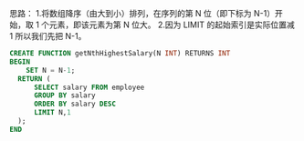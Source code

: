 思路：
1.将数组降序（由大到小）排列，在序列的第 N 位（即下标为 N-1）开始，取 1 个元素，即该元素为第 N 位大。
2.因为 LIMIT 的起始索引是实际位置减 1 所以我们先把 N-1。
```sql
CREATE FUNCTION getNthHighestSalary(N INT) RETURNS INT
BEGIN
    SET N = N-1;
  RETURN (
      SELECT salary FROM employee
      GROUP BY salary
      ORDER BY salary DESC
      LIMIT N,1
  );
END
```
